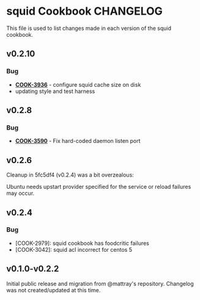 squid Cookbook CHANGELOG
=======================
This file is used to list changes made in each version of the squid cookbook.


v0.2.10
-------
### Bug
- **[COOK-3936](https://tickets.opscode.com/browse/COOK-3936)** - configure squid cache size on disk
- updating style and test harness


v0.2.8
------
### Bug
- **[COOK-3590](https://tickets.opscode.com/browse/COOK-3590)** - Fix hard-coded daemon listen port


v0.2.6
------
Cleanup in 5fc5df4 (v0.2.4) was a bit overzealous:

Ubuntu needs upstart provider specified for the service or reload
failures may occur.

v0.2.4
------
### Bug

- [COOK-2979]: squid cookbook has foodcritic failures
- [COOK-3042]: squid acl incorrect for centos 5

v0.1.0-v0.2.2
--------------
Initial public release and migration from @mattray's repository. Changelog was not created/updated at this time.
